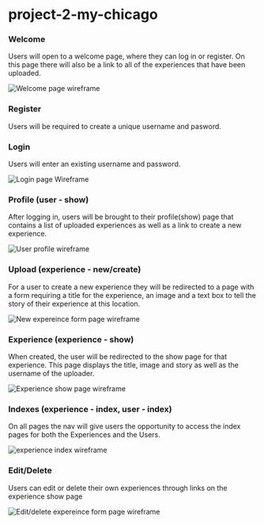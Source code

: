 # project-2-my-chicago

### Welcome

Users will open to a welcome page, where they can log in or register. On this page there will also be a link to all of the experiences that have been uploaded.

![Welcome page wireframe](https://i.imgur.com/yPNK0ml.jpg)


### Register

Users will be required to create a unique username and pasword.


### Login

Users will enter an existing username and password.

![Login page Wireframe](https://i.imgur.com/8ggEAKC.jpg)

### Profile (user - show)

After logging in, users will be brought to their profile(show) page that contains a list of uploaded experiences as well as a link to create a new experience.

![User profile wireframe](https://i.imgur.com/lvR1HpG.jpg)

### Upload (experience - new/create)

For a user to create a new experience they will be redirected to a page with a form requiring a title for the experience, an image and a text box to tell the story of their experience at this location.

![ New expereince form page wireframe](https://i.imgur.com/TnAPbF1.jpg)

### Experience (experience - show)

When created, the user will be redirected to the show page for that experience. This page displays the title, image and story as well as the username of the uploader.

![Experience show page wireframe](https://i.imgur.com/EyXL9fn.jpg)

### Indexes (experience - index, user - index)

On all pages the nav will give users the opportunity to access the index pages for both the Experiences and the Users. 

![experience index wireframe](https://i.imgur.com/8Xmt9HJ.jpg)

### Edit/Delete

Users can edit or delete their own experiences through links on the experience show page

![Edit/delete expereince form page wireframe](https://i.imgur.com/0k0OEnP.jpg)





